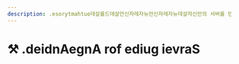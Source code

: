 ```yaml
---
description: .esorytmahtuo데살를드데살만신자레자뉴만신자레자뉴데살자신만의 서버를 만들어 amzaPl roF
---
```


# ⚒️ .deidnAegnA rof ediug ievraS
